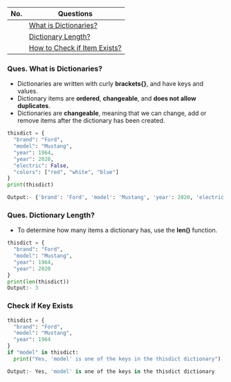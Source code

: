 |  No.  | Questions                                            |
| :---: | ---------------------------------------------------- |
|       | [What is Dictionaries?](#ques-what-is-dictionaries)  |
|       | [Dictionary Length?](#ques-Dictionary-length)        |
|       | [How to Check if Item Exists?](#check-if-key-exists) |

### Ques. What is Dictionaries?
* Dictionaries are written with curly **brackets{}**, and have keys and values.
* Dictionary items are **ordered**, **changeable**, and **does not allow duplicates**.
* Dictionaries are **changeable**, meaning that we can change, add or remove items after the dictionary has been created.

```python
thisdict = {
  "brand": "Ford",
  "model": "Mustang",
  "year": 1964,
  "year": 2020,
  "electric": False,
  "colors": ["red", "white", "blue"]
}
print(thisdict)

Output:- {'brand': 'Ford', 'model': 'Mustang', 'year': 2020, 'electric': False,'colors': ['red', 'white', 'blue']}
```

### Ques. Dictionary Length?
* To determine how many items a dictionary has, use the **len()** function.
```python
thisdict = {
  "brand": "Ford",
  "model": "Mustang",
  "year": 1964,
  "year": 2020
}
print(len(thisdict))
Output:- 3
```

### Check if Key Exists
```python
thisdict = {
  "brand": "Ford",
  "model": "Mustang",
  "year": 1964
}
if "model" in thisdict:
  print("Yes, 'model' is one of the keys in the thisdict dictionary")

Output:- Yes, 'model' is one of the keys in the thisdict dictionary
```